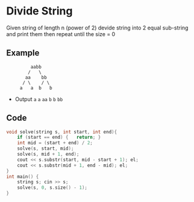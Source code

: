 # Divide String 
Given string of length n (power of 2) devide string into 2 equal sub-string and print them then repeat until the size = 0 

## Example 
```
         aabb
        /   \
       aa    bb
      / \    / \
     a   a  b   b

```
- Output `a` `a` `aa` `b` `b` `bb`
## Code
```cpp
void solve(string s, int start, int end){
    if (start == end) {   return; }
    int mid = (start + end) / 2;
    solve(s, start, mid);
    solve(s, mid + 1, end); 
    cout << s.substr(start, mid - start + 1); el;
    cout << s.substr(mid + 1, end - mid); el;
}
int main() {
    string s; cin >> s;
    solve(s, 0, s.size() - 1);
}
```
